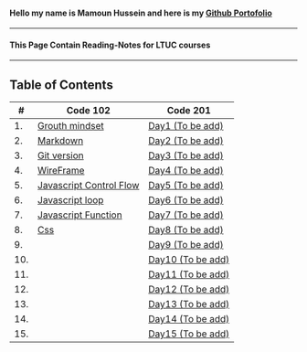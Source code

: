 #### Hello my name is Mamoun Hussein and here is my  [Github Portofolio](https://github.com/mamoon100) 
------
#### This Page Contain Reading-Notes for LTUC courses 
--------------
## Table of Contents
|#|Code 102|Code 201|
|----|-----|-----|
|1.| [Grouth mindset](Grouth.md)| [Day1 (To be add)](#) |
|2.| [Markdown](markdown.md)| [Day2 (To be add)](#) |
|3.| [Git version](git.md)| [Day3 (To be add)](#) |
|4.| [WireFrame](wireframe.md)| [Day4 (To be add)](#) |
|5.| [Javascript Control Flow](javascript.md)| [Day5 (To be add)](#) |
|6.| [Javascript loop](loop.md)| [Day6 (To be add)](#) |
|7.| [Javascript Function](function.md)| [Day7 (To be add)](#) |
|8.| [Css](Css.md)| [Day8 (To be add)](#) |
|9.| | [Day9 (To be add)](#) |
|10.| | [Day10 (To be add)](#) |
|11.| | [Day11 (To be add)](#) |
|12.| | [Day12 (To be add)](#) |
|13.| | [Day13 (To be add)](#) |
|14.| | [Day14 (To be add)](#) |
|15.| | [Day15 (To be add)](#) |
